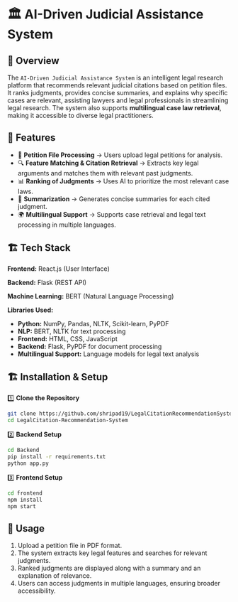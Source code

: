 # 🏛️ AI-Driven Judicial Assistance System  

## 📌 Overview  
The `AI-Driven Judicial Assistance System` is an intelligent legal research platform that recommends relevant judicial citations based on petition files. It ranks judgments, provides concise summaries, and explains why specific cases are relevant, assisting lawyers and legal professionals in streamlining legal research. The system also supports **multilingual case law retrieval**, making it accessible to diverse legal practitioners.  

## 🚀 Features  
- 📂 **Petition File Processing** → Users upload legal petitions for analysis.  
- 🔍 **Feature Matching & Citation Retrieval** → Extracts key legal arguments and matches them with relevant past judgments.  
- 📊 **Ranking of Judgments** → Uses AI to prioritize the most relevant case laws.  
- 📝 **Summarization** → Generates concise summaries for each cited judgment.   
- 🌍 **Multilingual Support** → Supports case retrieval and legal text processing in multiple languages.  


## 🏗️ Tech Stack  

**Frontend:** React.js (User Interface)

**Backend:** Flask (REST API)

**Machine Learning:** BERT (Natural Language Processing)

**Libraries Used:**
  - **Python:** NumPy, Pandas, NLTK, Scikit-learn, PyPDF
  - **NLP:** BERT, NLTK for text processing
  - **Frontend:** HTML, CSS, JavaScript
  - **Backend:** Flask, PyPDF for document processing
  - **Multilingual Support:** Language models for legal text analysis


## 🏗️ Installation & Setup  

1️⃣ **Clone the Repository**
```bash
git clone https://github.com/shripad19/LegalCitationRecommendationSystem
cd LegalCitation-Recommendation-System
```
2️⃣ **Backend Setup**
```bash
cd Backend
pip install -r requirements.txt
python app.py
```
3️⃣ **Frontend Setup**
```bash
cd frontend
npm install
npm start
```

## 🎯 Usage
1. Upload a petition file in PDF format.
2. The system extracts key legal features and searches for relevant judgments.
3. Ranked judgments are displayed along with a summary and an explanation of relevance.
4. Users can access judgments in multiple languages, ensuring broader accessibility.
